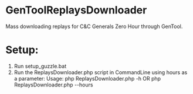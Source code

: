 # GenToolReplaysDownloader
Mass downloading replays for C&amp;C Generals Zero Hour through GenTool.



# Setup:
1. Run setup_guzzle.bat
2. Run the ReplaysDownloader.php script in CommandLine using hours as a parameter:
   Usage: php ReplaysDownloader.php -h <hours> OR php ReplaysDownloader.php --hours <hours>
